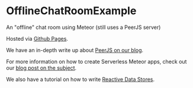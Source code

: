 # OfflineChatRoomExample
An "offline" chat room using Meteor (still uses a PeerJS server)

Hosted via [Github Pages](https://CapsuleCat.github.io/OfflineChatRoomExample).

We have an in-depth write up about [PeerJS on our blog](http://blog.capsulecat.com/2016/01/17/peer-to-peer-con…ions-with-webrtc/).

For more information on how to create Serverless Meteor apps, check out our [blog post on the subject](http://blog.capsulecat.com/2016/01/28/offline-meteor-apps/).

We also have a tutorial on how to write [Reactive Data Stores](http://blog.capsulecat.com/2016/02/04/reactive-stores-with-react/).
